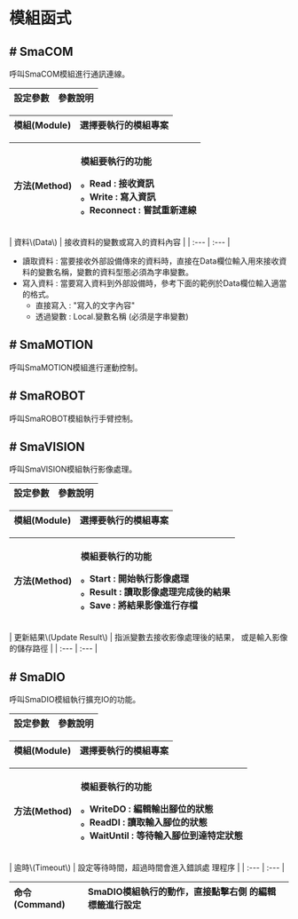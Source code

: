 # 模組函式

## \# SmaCOM

呼叫SmaCOM模組進行通訊連線。

| 設定參數 | 參數說明 |
| :--- | :--- |


| 模組\(Module\) | 選擇要執行的模組專案 |
| :--- | :--- |


<table>
  <thead>
    <tr>
      <th style="text-align:left">方法(Method)</th>
      <th style="text-align:left">
        <p>模組要執行的功能</p>
        <p>。Read : 接收資訊
          <br />。Write : 寫入資訊
          <br />。Reconnect : 嘗試重新連線</p>
      </th>
    </tr>
  </thead>
  <tbody></tbody>
</table>| 資料\(Data\) | 接收資料的變數或寫入的資料內容 |
| :--- | :--- |


* 讀取資料 : 當要接收外部設備傳來的資料時，直接在Data欄位輸入用來接收資料的變數名稱，變數的資料型態必須為字串變數。
* 寫入資料 : 當要寫入資料到外部設備時，參考下面的範例於Data欄位輸入適當的格式。
  * 直接寫入 : "寫入的文字內容"
  * 透過變數 : Local.變數名稱 \(必須是字串變數\)

## \# SmaMOTION

呼叫SmaMOTION模組進行運動控制。

## \# SmaROBOT

呼叫SmaROBOT模組執行手臂控制。

## \# SmaVISION

呼叫SmaVISION模組執行影像處理。

| 設定參數 | 參數說明 |
| :--- | :--- |


| 模組\(Module\) | 選擇要執行的模組專案 |
| :--- | :--- |


<table>
  <thead>
    <tr>
      <th style="text-align:left">方法(Method)</th>
      <th style="text-align:left">
        <p>模組要執行的功能</p>
        <p>。Start : 開始執行影像處理
          <br />。Result : 讀取影像處理完成後的結果
          <br />。Save : 將結果影像進行存檔</p>
      </th>
    </tr>
  </thead>
  <tbody></tbody>
</table>| 更新結果\(Update Result\) | 指派變數去接收影像處理後的結果， 或是輸入影像的儲存路徑 |
| :--- | :--- |


## \# SmaDIO

呼叫SmaDIO模組執行擴充IO的功能。

| 設定參數 | 參數說明 |
| :--- | :--- |


| 模組\(Module\) | 選擇要執行的模組專案 |
| :--- | :--- |


<table>
  <thead>
    <tr>
      <th style="text-align:left">方法(Method)</th>
      <th style="text-align:left">
        <p>模組要執行的功能</p>
        <p>。WriteDO : 編輯輸出腳位的狀態
          <br />。ReadDI : 讀取輸入腳位的狀態
          <br />。WaitUntil : 等待輸入腳位到達特定狀態</p>
      </th>
    </tr>
  </thead>
  <tbody></tbody>
</table>| 逾時\(Timeout\) | 設定等待時間，超過時間會進入錯誤處 理程序 |
| :--- | :--- |


| 命令\(Command\) | SmaDIO模組執行的動作，直接點擊右側 的編輯標籤進行設定 |
| :--- | :--- |


